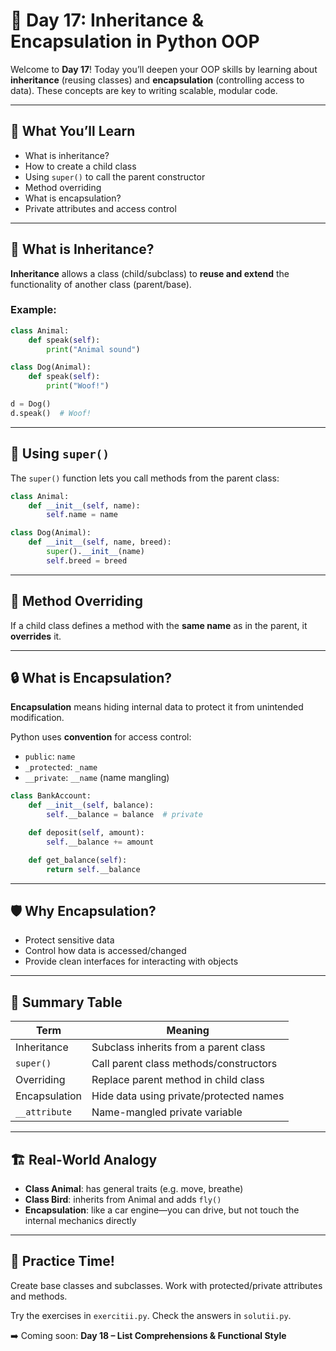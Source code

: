 # 🧬 Day 17: Inheritance & Encapsulation in Python OOP

Welcome to **Day 17**! Today you’ll deepen your OOP skills by learning about **inheritance** (reusing classes) and **encapsulation** (controlling access to data). These concepts are key to writing scalable, modular code.

---

## 🧠 What You’ll Learn
- What is inheritance?
- How to create a child class
- Using `super()` to call the parent constructor
- Method overriding
- What is encapsulation?
- Private attributes and access control

---

## 🧬 What is Inheritance?

**Inheritance** allows a class (child/subclass) to **reuse and extend** the functionality of another class (parent/base).

### Example:

```python
class Animal:
    def speak(self):
        print("Animal sound")

class Dog(Animal):
    def speak(self):
        print("Woof!")

d = Dog()
d.speak()  # Woof!
```

---

## 🔗 Using `super()`

The `super()` function lets you call methods from the parent class:

```python
class Animal:
    def __init__(self, name):
        self.name = name

class Dog(Animal):
    def __init__(self, name, breed):
        super().__init__(name)
        self.breed = breed
```

---

## 🔄 Method Overriding

If a child class defines a method with the **same name** as in the parent, it **overrides** it.

---

## 🔒 What is Encapsulation?

**Encapsulation** means hiding internal data to protect it from unintended modification.

Python uses **convention** for access control:
- `public`: `name`
- `_protected`: `_name`
- `__private`: `__name` (name mangling)

```python
class BankAccount:
    def __init__(self, balance):
        self.__balance = balance  # private

    def deposit(self, amount):
        self.__balance += amount

    def get_balance(self):
        return self.__balance
```

---

## 🛡 Why Encapsulation?

- Protect sensitive data
- Control how data is accessed/changed
- Provide clean interfaces for interacting with objects

---

## 🧰 Summary Table

| Term             | Meaning                                 |
|------------------|-----------------------------------------|
| Inheritance      | Subclass inherits from a parent class   |
| `super()`        | Call parent class methods/constructors  |
| Overriding       | Replace parent method in child class    |
| Encapsulation    | Hide data using private/protected names |
| `__attribute`    | Name-mangled private variable           |

---

## 🏗 Real-World Analogy

- **Class Animal**: has general traits (e.g. move, breathe)
- **Class Bird**: inherits from Animal and adds `fly()`
- **Encapsulation**: like a car engine—you can drive, but not touch the internal mechanics directly

---

## 🎯 Practice Time!

Create base classes and subclasses. Work with protected/private attributes and methods.

Try the exercises in `exercitii.py`. Check the answers in `solutii.py`.

➡️ Coming soon: **Day 18 – List Comprehensions & Functional Style**
